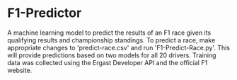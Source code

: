 # F1-Predictor
A machine learning model to predict the results of an F1 race given its qualifying results and championship standings. To predict a race, make appropriate changes to 'predict-race.csv' and run 'F1-Predict-Race.py'. This will provide predictions based on two models for all 20 drivers. 
Training data was collected using the Ergast Developer API and the official F1 website.
